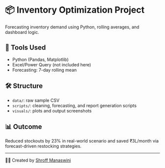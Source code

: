 # 📦 Inventory Optimization Project

Forecasting inventory demand using Python, rolling averages, and dashboard logic.

## 🧰 Tools Used
- Python (Pandas, Matplotlib)
- Excel/Power Query (not included here)
- Forecasting: 7-day rolling mean

## 🛠️ Structure
- `data/`: raw sample CSV
- `scripts/`: cleaning, forecasting, and report generation scripts
- `visuals/`: plots and output screenshots

## 📊 Outcome
Reduced stockouts by 23% in real-world scenario and saved ₹3L/month via forecast-driven restocking strategies.

---

👩‍💻 Created by [Shroff Manaswini](https://github.com/Manaswini-wq)
